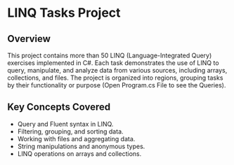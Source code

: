 # LINQ Tasks Project

## Overview

This project contains more than 50 LINQ (Language-Integrated Query) exercises implemented in C#. Each task demonstrates the use of LINQ to query, manipulate, and analyze data from various sources, including arrays, collections, and files. The project is organized into regions, grouping tasks by their functionality or purpose (Open Program.cs File to see the Queries).

## Key Concepts Covered
- Query and Fluent syntax in LINQ.
- Filtering, grouping, and sorting data.
- Working with files and aggregating data.
- String manipulations and anonymous types.
- LINQ operations on arrays and collections.


